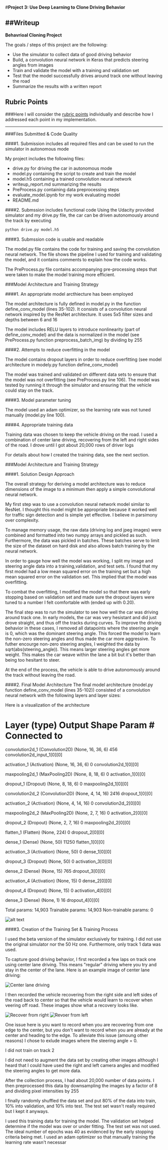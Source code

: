 #**Project 3:  Use Deep Learning to Clone Driving Behavior** 

##Writeup
---

**Behavrioal Cloning Project**

The goals / steps of this project are the following:
* Use the simulator to collect data of good driving behavior
* Build, a convolution neural network in Keras that predicts steering angles from images
* Train and validate the model with a training and validation set
* Test that the model successfully drives around track one without leaving the road
* Summarize the results with a written report


[//]: # (Image References)

[image1]: currently_unused
[image2]: ./example_images/center_lane_driving.jpg "Center Lane Driving"
[image3]: ./example_images/recover_from_right.jpg "Recover From Right"
[image4]: ./example_images/recover_from_left.jpg "Recovery From Left"

## Rubric Points
###Here I will consider the [rubric points](https://review.udacity.com/#!/rubrics/432/view) individually and describe how I addressed each point in my implementation.  

---
###Files Submitted & Code Quality

####1. Submission includes all required files and can be used to run the simulator in autonomous mode

My project includes the following files:
* drive.py for driving the car in autonomous mode
* model.py containing the script to create and train the model
* model.h5 containing a trained convolution neural network
* writeup_report.md summarizing the results
* PreProcess.py containing data preprocessing steps
* evaluate_model.ipynb for my work evaluating model
* README.md
 

####2. Submssion includes functional code
Using the Udacity provided simulator and my drive.py file, the car can be driven autonomously around the track by executing 
```sh
python drive.py model.h5
```

####3. Submssion code is usable and readable

The model.py file contains the code for training and saving the convolution neural network. The file shows the pipeline I used for training and validating the model, and it contains comments to explain how the code works.

The PreProcess.py file contains accompanying pre-processing steps that were taken to make the model training more efficient.

###Model Architecture and Training Strategy

####1. An appropriate model arcthiecture has been employed

The model architecture is fully defined in model.py in the function define_conv_model (lines 35-102).  It consists of a convolution neural network inspired by the ResNet architecture.  It uses 5x5 filter sizes and depths between 6 and 16

The model includes RELU layers to introduce nonlinearity (part of define_conv_model) and the data is normalized in the model (see PreProcess.py function preprocess_batch_img) by dividing by 255

####2. Attempts to reduce overfitting in the model

The model contains dropout layers in order to reduce overfitting (see model architecture in modely.py function define_conv_model)

The model was trained and validated on different data sets to ensure that the model was not overfitting (see PreProcess.py line 106). The model was tested by running it through the simulator and ensuring that the vehicle could stay on the track.

####3. Model parameter tuning

The model used an adam optimizer, so the learning rate was not tuned manually (model.py line 100).

####4. Appropriate training data

Training data was chosen to keep the vehicle driving on the road. I used a combination of center lane driving, recovering from the left and right sides of the road.  I drove until I got about 20,000 rows of driver logs

For details about how I created the training data, see the next section. 

###Model Architecture and Training Strategy

####1. Solution Design Approach

The overall strategy for deriving a model architecture was to reduce dimensions of the image to a minimum then apply a simple convolutional neural network.

My first step was to use a convolution neural network model similar to ResNet. I thought this model might be appropriate because it worked well for traffic sign detection and is simple yet effective. I believe in parsimony over complexity.

To manage memory usage, the raw data (driving log and jpeg images) were combined and formatted into two numpy arrays and pickled as such.  Furthermore, the data was pickled in batches.  These batches serve to limit the size of the dataset on hard disk and also allows batch training by the neural network.

In order to gauge how well the model was working, I split my image and steering angle data into a training,validation, and test sets. I found that my first model had a low mean squared error on the training set but a high mean squared error on the validation set. This implied that the model was overfitting. 

To combat the overfitting, I modified the model so that there was early stopping based on validation set and made sure the dropout layers were tuned to a number I felt comfortable with (ended up with 0.20).

The final step was to run the simulator to see how well the car was driving around track one. In early models, the car was very hesistant and did just drove straight, and thus off the tracks during curves.  To improve the driving behavior in these cases, I removed all datapoints where the steering angle is 0, which was the dominant steering angle. This forced the model to learn the non-zero steering angles and thus made the car more aggressive.  To futher encourge non-zero steering angles, I weighted the data by sqrt(abs(steering_angle)).  This means larger steering angles get more weight. This makes the car weave within the lane a bit but it's better than being too hesitant to steer. 

At the end of the process, the vehicle is able to drive autonomously around the track without leaving the road.

####2. Final Model Architecture
The final model architecture (model.py function define_conv_model (lines 35-102)) consisted of a convolution neural network with the following layers and layer sizes:


Here is a visualization of the architecture

Layer (type)                     Output Shape          Param #     Connected to                     
====================================================================================================
convolution2d_1 (Convolution2D)  (None, 16, 36, 6)     456         convolution2d_input_1[0][0]      

activation_1 (Activation)        (None, 16, 36, 6)     0           convolution2d_1[0][0]            

maxpooling2d_1 (MaxPooling2D)    (None, 8, 18, 6)      0           activation_1[0][0]               

dropout_1 (Dropout)              (None, 8, 18, 6)      0           maxpooling2d_1[0][0]             

convolution2d_2 (Convolution2D)  (None, 4, 14, 16)     2416        dropout_1[0][0]                  

activation_2 (Activation)        (None, 4, 14, 16)     0           convolution2d_2[0][0]            

maxpooling2d_2 (MaxPooling2D)    (None, 2, 7, 16)      0           activation_2[0][0]               

dropout_2 (Dropout)              (None, 2, 7, 16)      0           maxpooling2d_2[0][0]             

flatten_1 (Flatten)              (None, 224)           0           dropout_2[0][0]                  

dense_1 (Dense)                  (None, 50)            11250       flatten_1[0][0]                  

activation_3 (Activation)        (None, 50)            0           dense_1[0][0]                    

dropout_3 (Dropout)              (None, 50)            0           activation_3[0][0]               
    
dense_2 (Dense)                  (None, 15)            765         dropout_3[0][0]                  

activation_4 (Activation)        (None, 15)            0           dense_2[0][0]                    

dropout_4 (Dropout)              (None, 15)            0           activation_4[0][0]               

dense_3 (Dense)                  (None, 1)             16          dropout_4[0][0]                  

Total params: 14,903
Trainable params: 14,903
Non-trainable params: 0

![alt text][image1]

####3. Creation of the Training Set & Training Process

I used the beta version of the simulator exclusively for training.  I did not use the original simulator nor the 50 Hz one.  Furthermore, only track 1 data was used.

To capture good driving behavior, I first recorded a few laps on track one using center lane driving. This means "regular" driving where you try and stay in the center of the lane. Here is an example image of center lane driving:

![Center lane driving][image2]

I then recorded the vehicle recovering from the right side and left sides of the road back to center so that the vehicle would learn to recover when veering off road.   These images show what a recovery looks like.

![Recover from right][image3]
![Revoer from left][image4]

One issue here is you want to record when you are recovering from one edge to the center, but you don't want to record when you are already at the center and heading to the edge. To alleviate this issue (amoung other reasons) I chose to exlude images where the steering angle = 0.

I did not train on track 2

I did not need to augment the data set by creating other images although I heard that I could have used the right and left camera angles and modified the steering angles to get more data.

After the collection process, I had about 20,000 number of data points. I then preprocessed this data by downsampling the images by a factor of 8 and dividing pixel intensities by 255

I finally randomly shuffled the data set and put 80% of the data into train, 10% into validation, and 10% into test.  The test set wasn't really required but I kept it anyways.

I used this training data for training the model. The validation set helped determine if the model was over or under fitting.  The test set was not used. The ideal number of epochs was 40 as evidenced by the early stopping criteria being met.  I used an adam optimizer so that manually training the learning rate wasn't necessar
